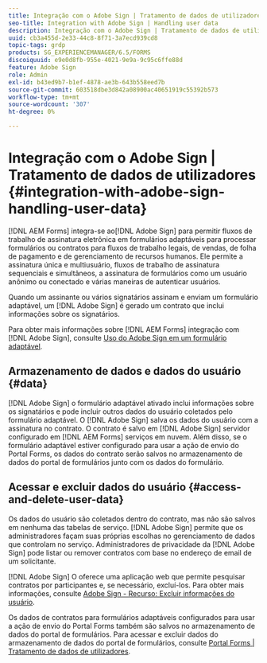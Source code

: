 ```yaml
---
title: Integração com o Adobe Sign | Tratamento de dados de utilizadores
seo-title: Integration with Adobe Sign | Handling user data
description: Integração com o Adobe Sign | Tratamento de dados de utilizadores
uuid: cb3a455d-2e33-44c8-8f71-3a7ecd939cd8
topic-tags: grdp
products: SG_EXPERIENCEMANAGER/6.5/FORMS
discoiquuid: e9e0d8fb-955e-4021-9e9a-9c95c6ffe88d
feature: Adobe Sign
role: Admin
exl-id: b43ed9b7-b1ef-4878-ae3b-643b558eed7b
source-git-commit: 603518dbe3d842a08900ac40651919c55392b573
workflow-type: tm+mt
source-wordcount: '307'
ht-degree: 0%

---
```


# Integração com o Adobe Sign | Tratamento de dados de utilizadores {#integration-with-adobe-sign-handling-user-data}

[!DNL AEM Forms] integra-se ao[!DNL  Adobe Sign] para permitir fluxos de trabalho de assinatura eletrônica em formulários adaptáveis para processar formulários ou contratos para fluxos de trabalho legais, de vendas, de folha de pagamento e de gerenciamento de recursos humanos. Ele permite a assinatura única e multiusuário, fluxos de trabalho de assinatura sequenciais e simultâneos, a assinatura de formulários como um usuário anônimo ou conectado e várias maneiras de autenticar usuários.

Quando um assinante ou vários signatários assinam e enviam um formulário adaptável, um [!DNL Adobe Sign] é gerado um contrato que inclui informações sobre os signatários.

Para obter mais informações sobre [!DNL AEM Forms] integração com [!DNL Adobe Sign], consulte [Uso do Adobe Sign em um formulário adaptável](/help/forms/using/working-with-adobe-sign.md).

## Armazenamento de dados e dados do usuário {#data}

[!DNL Adobe Sign] o formulário adaptável ativado inclui informações sobre os signatários e pode incluir outros dados do usuário coletados pelo formulário adaptável. O [!DNL Adobe Sign] salva os dados do usuário com a assinatura no contrato. O contrato é salvo em [!DNL Adobe Sign] servidor configurado em [!DNL AEM Forms] serviços em nuvem. Além disso, se o formulário adaptável estiver configurado para usar a ação de envio do Portal Forms, os dados do contrato serão salvos no armazenamento de dados do portal de formulários junto com os dados do formulário.

## Acessar e excluir dados do usuário {#access-and-delete-user-data}

Os dados do usuário são coletados dentro do contrato, mas não são salvos em nenhuma das tabelas de serviço. [!DNL Adobe Sign] permite que os administradores façam suas próprias escolhas no gerenciamento de dados que controlam no serviço. Administradores de privacidade da [!DNL Adobe Sign] pode listar ou remover contratos com base no endereço de email de um solicitante.

[!DNL Adobe Sign] O oferece uma aplicação web que permite pesquisar contratos por participantes e, se necessário, excluí-los. Para obter mais informações, consulte [Adobe Sign - Recurso: Excluir informações do usuário](https://helpx.adobe.com/sign/help/adobesign_gdpr_user_deletion.html).

Os dados de contratos para formulários adaptáveis configurados para usar a ação de envio do Portal Forms também são salvos no armazenamento de dados do portal de formulários. Para acessar e excluir dados do armazenamento de dados do portal de formulários, consulte [Portal Forms | Tratamento de dados de utilizadores](/help/forms/using/forms-portal-handling-user-data.md).
